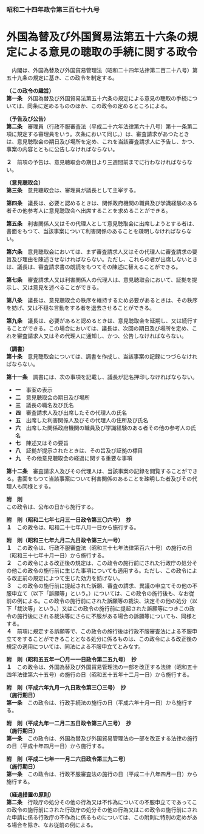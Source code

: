 ### 昭和二十四年政令第三百七十九号  
# 外国為替及び外国貿易法第五十六条の規定による意見の聴取の手続に関する政令  
　内閣は、外国為替及び外国貿易管理法（昭和二十四年法律第二百二十八号）第五十九条の規定に基き、この政令を制定する。  
  
**（この政令の趣旨）**  
**第一条**　外国為替及び外国貿易法第五十六条の規定による意見の聴取の手続については、同条に定めるもののほか、この政令の定めるところによる。  
  
**（予告及び公告）**  
**第二条**　審理員（行政不服審査法（平成二十六年法律第六十八号）第十一条第二項に規定する審理員をいう。次条において同じ。）は、審査請求があつたときは、意見聴取会の期日及び場所を定め、これを当該審査請求人に予告し、かつ、事案の内容とともに公告しなければならない。  
  
**２**　前項の予告は、意見聴取会の期日より三週間前までに行わなければならない。  
  
**（意見聴取会）**  
**第三条**　意見聴取会は、審理員が議長として主宰する。  
  
**第四条**　議長は、必要と認めるときは、関係政府機関の職員及び学識経験のある者その他参考人に意見聴取会へ出席することを求めることができる。  
  
**第五条**　利害関係人又はその代理人として意見聴取会に出席しようとする者は、書面をもつて、当該事案について利害関係のあることを疎明しなければならない。  
  
**第六条**　意見聴取会においては、まず審査請求人又はその代理人に審査請求の要旨及び理由を陳述させなければならない。ただし、これらの者が出席しないときは、議長は、審査請求書の朗読をもつてその陳述に替えることができる。  
  
**第七条**　審査請求人又は利害関係人の代理人は、意見聴取会において、証拠を提示し、又は意見を述べることができる。  
  
**第八条**　議長は、意見聴取会の秩序を維持するため必要があるときは、その秩序を妨げ、又は不穏な言動をする者を退去させることができる。  
  
**第九条**　議長は、必要があると認めるときは、意見聴取会を延期し、又は続行することができる。この場合においては、議長は、次回の期日及び場所を定め、これを審査請求人又はその代理人に通知し、かつ、公告しなければならない。  
  
**（調書）**  
**第十条**　意見聴取会については、調書を作成し、当該事案の記録につづらなければならない。  
  
**第十一条**　調書には、次の事項を記載し、議長が記名押印しなければならない。  
* **一**　事案の表示  
* **二**　意見聴取会の期日及び場所  
* **三**　議長の職名及び氏名  
* **四**　審査請求人及び出席したその代理人の氏名  
* **五**　出席した利害関係人及びその代理人の住所及び氏名  
* **六**　出席した関係政府機関の職員及び学識経験のある者その他の参考人の氏名  
* **七**　陳述又はその要旨  
* **八**　証拠が提示されたときは、その旨及び証拠の標目  
* **九**　その他意見聴取会の経過に関する重要な事項  
  
**第十二条**　審査請求人及びその代理人は、当該事案の記録を閲覧することができる。書面をもつて当該事案について利害関係のあることを疎明した者及びその代理人も同様とする。  
  
**附　則**  
この政令は、公布の日から施行する。  
  
**附　則（昭和二七年七月三一日政令第三〇六号）　抄**  
**１**　この政令は、昭和二十七年八月一日から施行する。  
  
**附　則（昭和三七年九月二九日政令第三九一号）**  
**１**　この政令は、行政不服審査法（昭和三十七年法律第百六十号）の施行の日（昭和三十七年十月一日）から施行する。  
**２**　この政令による改正後の規定は、この政令の施行前にされた行政庁の処分その他この政令の施行前に生じた事項についても適用する。ただし、この政令による改正前の規定によつて生じた効力を妨げない。  
**３**　この政令の施行前に提起された訴願、審査の請求、異議の申立てその他の不服申立て（以下「訴願等」という。）については、この政令の施行後も、なお従前の例による。この政令の施行前にされた訴願等の裁決、決定その他の処分（以下「裁決等」という。）又はこの政令の施行前に提起された訴願等につきこの政令の施行後にされる裁決等にさらに不服がある場合の訴願等についても、同様とする。  
**４**　前項に規定する訴願等で、この政令の施行後は行政不服審査法による不服申立てをすることができることとなる処分に係るものは、この政令による改正後の規定の適用については、同法による不服申立てとみなす。  
  
**附　則（昭和五五年一〇月一一日政令第二五九号）　抄**  
**１**　この政令は、外国為替及び外国貿易管理法の一部を改正する法律（昭和五十四年法律第六十五号）の施行の日（昭和五十五年十二月一日）から施行する。  
  
**附　則（平成六年九月一九日政令第三〇三号）　抄**  
**（施行期日）**  
**第一条**　この政令は、行政手続法の施行の日（平成六年十月一日）から施行する。  
  
**附　則（平成九年一二月二五日政令第三八三号）　抄**  
**（施行期日）**  
**第一条**　この政令は、外国為替及び外国貿易管理法の一部を改正する法律の施行の日（平成十年四月一日）から施行する。  
  
**附　則（平成二七年一一月二六日政令第三九二号）**  
**（施行期日）**  
**第一条**　この政令は、行政不服審査法の施行の日（平成二十八年四月一日）から施行する。  
  
**（経過措置の原則）**  
**第二条**　行政庁の処分その他の行為又は不作為についての不服申立てであってこの政令の施行前にされた行政庁の処分その他の行為又はこの政令の施行前にされた申請に係る行政庁の不作為に係るものについては、この附則に特別の定めがある場合を除き、なお従前の例による。  
  
